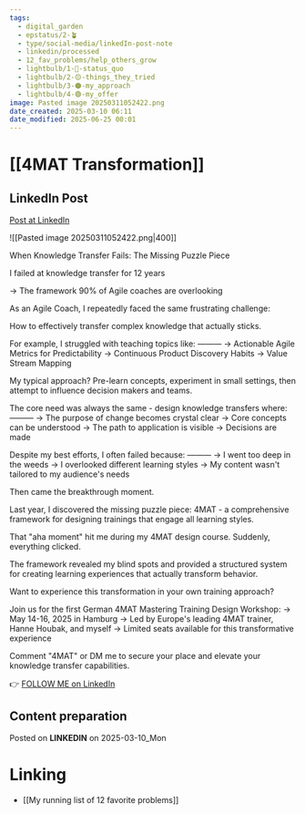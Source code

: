 ```yaml
---
tags:
  - digital_garden
  - epstatus/2-🪴
  - type/social-media/linkedIn-post-note
  - linkedin/processed
  - 12_fav_problems/help_others_grow
  - lightbulb/1-🔴-status_quo
  - lightbulb/2-🟡-things_they_tried
  - lightbulb/3-🟠-my_approach
  - lightbulb/4-🟢-my_offer
image: Pasted image 20250311052422.png
date_created: 2025-03-10 06:11
date_modified: 2025-06-25 00:01
---
```

# [[4MAT Transformation]]

## LinkedIn Post

[Post at LinkedIn]()

![[Pasted image 20250311052422.png|400]]

When Knowledge Transfer Fails: The Missing Puzzle Piece

I failed at knowledge transfer for 12 years

→ The framework 90% of Agile coaches are overlooking

As an Agile Coach, I repeatedly faced the same frustrating challenge:

How to effectively transfer complex knowledge that actually sticks.

For example, I struggled with teaching topics like:
———
→ Actionable Agile Metrics for Predictability
→ Continuous Product Discovery Habits
→ Value Stream Mapping

My typical approach? Pre-learn concepts, experiment in small settings, 
then attempt to influence decision makers and teams.

The core need was always the same - design knowledge transfers where:
———
→ The purpose of change becomes crystal clear
→ Core concepts can be understood
→ The path to application is visible
→ Decisions are made

Despite my best efforts, I often failed because:
———
→ I went too deep in the weeds
→ I overlooked different learning styles
→ My content wasn't tailored to my audience's needs

Then came the breakthrough moment.

Last year, I discovered the missing puzzle piece: 4MAT - a comprehensive framework for designing trainings that engage all learning styles.

That "aha moment" hit me during my 4MAT design course. 
Suddenly, everything clicked.

The framework revealed my blind spots and provided a structured system for creating learning experiences that actually transform behavior.

Want to experience this transformation in your own training approach?

Join us for the first German 4MAT Mastering Training Design Workshop:
→ May 14-16, 2025 in Hamburg
→ Led by Europe's leading 4MAT trainer, Hanne Houbak, and myself
→ Limited seats available for this transformative experience

Comment "4MAT" or DM me to secure your place and elevate your knowledge transfer capabilities.

👉 [FOLLOW ME on LinkedIn](https://www.linkedin.com/comm/mynetwork/discovery-see-all?usecase=PEOPLE_FOLLOWS&followMember=sebastiankamilli)

## Content preparation

Posted on **LINKEDIN** on 2025-03-10_Mon

# Linking

+ [[My running list of 12 favorite problems]]